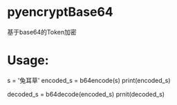 # pyencryptBase64
基于base64的Token加密

# Usage:


  s = '兔耳草'
  encoded_s = b64encode(s)
  print(encoded_s)
  
  decoded_s = b64decode(encoded_s)
  prnit(decoded_s)
